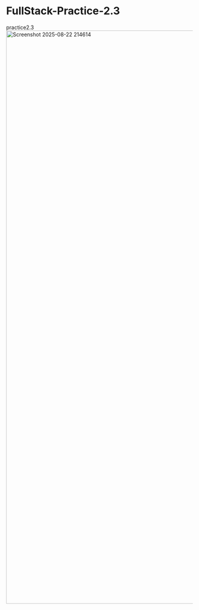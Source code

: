 # FullStack-Practice-2.3
practice2.3
<img width="2436" height="1544" alt="Screenshot 2025-08-22 214614" src="https://github.com/user-attachments/assets/c82de09e-dae4-46de-b3c1-2e4f744a5108" />
